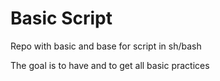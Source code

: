 # Basic Script

Repo with basic and base for script in sh/bash

The goal is to have and to get all basic practices 

